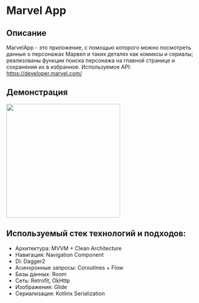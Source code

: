 # Marvel App

## Описание
MarvelApp - это приложение, с помощью которого можно посмотреть данные о персонажах Марвел и таких деталях как комиксы и сериалы; реализованы функции поиска персонажа на главной странице и сохранения их в избранное. Используемое API: https://developer.marvel.com/

## Демонстрация
<img src="/preview/marvel_app_preview.gif" width="300"/>

## Используемый стек технологий и подходов:

- Архитектура: MVVM + Clean Architecture
- Навигация: Navigation Component
- Di: Dagger2
- Асинхронные запросы: Coroutines + Flow
- Базы данных: Room
- Сеть: Retrofit, OkHttp
- Изображения: Glide
- Сериализация: Kotlinx Serialization
